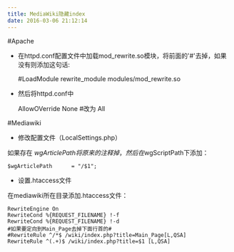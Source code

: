 ```yaml
---
title: MediaWiki隐藏index
date: 2016-03-06 21:12:14
---
```

#Apache 

- 在httpd.conf配置文件中加载mod_rewrite.so模块，将前面的'#'去掉，如果没有则添加这句话:


	#LoadModule rewrite_module modules/mod_rewrite.so
- 然后将httpd.conf中


	AllowOVerride None	#改为 All

#Mediawiki
- 修改配置文件（LocalSettings.php）

如果存在 $wgArticlePath 将原来的注释掉，然后在$wgScriptPath下添加：

	$wgArticlePath      = "/$1";
- 设置.htaccess文件

在mediawiki所在目录添加.htaccess文件：

	RewriteEngine On
	RewriteCond %{REQUEST_FILENAME} !-f
	RewriteCond %{REQUEST_FILENAME} !-d
	#如果要定向到Main_Page去掉下面行首的#
	#RewriteRule ^/*$ /wiki/index.php?title=Main_Page[L,QSA]
	RewriteRule ^(.+)$ /wiki/index.php?title=$1 [L,QSA]
